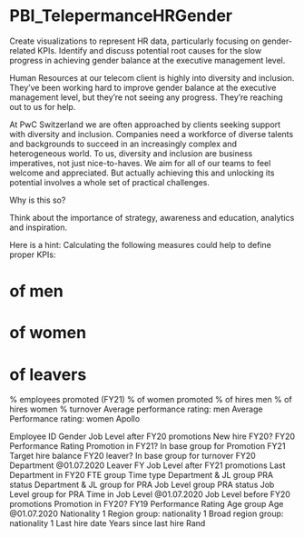 # PBI_TelepermanceHRGender
Create visualizations to represent HR data, particularly focusing on gender-related KPIs.
Identify and discuss potential root causes for the slow progress in achieving gender balance at the executive management level.

Human Resources at our telecom client is highly into diversity and inclusion. They’ve been working hard to improve gender balance at the executive management level, but they’re not seeing any progress. They’re reaching out to us for help.

At PwC Switzerland we are often approached by clients seeking support with diversity and inclusion. Companies need a workforce of diverse talents and backgrounds to succeed in an increasingly complex and heterogeneous world. To us, diversity and inclusion are business imperatives, not just nice-to-haves. We aim for all of our teams to feel welcome and appreciated. But actually achieving this and unlocking its potential involves a whole set of practical challenges.

Why is this so?

Think about the importance of strategy, awareness and education, analytics and inspiration. 

Here is a hint: Calculating the following measures could help to define proper KPIs:

# of men
# of women
# of leavers
% employees promoted (FY21)
% of women promoted
% of hires men
% of hires women
% turnover 
Average performance rating: men
Average Performance rating: women
Apollo


Employee ID	Gender	Job Level after FY20 promotions	New hire FY20?	FY20 Performance Rating	Promotion in FY21?	In base group for Promotion FY21	Target hire balance	FY20 leaver?	In base group for turnover FY20	Department @01.07.2020	Leaver FY	Job Level after FY21 promotions	Last Department in FY20	FTE group	Time type	Department & JL group PRA status	Department & JL group for PRA	Job Level group PRA status	Job Level group for PRA	Time in Job Level @01.07.2020	Job Level before FY20 promotions	Promotion in FY20?	FY19 Performance Rating	Age group	Age @01.07.2020	Nationality 1	Region group: nationality 1	Broad region group: nationality 1	Last hire date	Years since last hire	Rand
